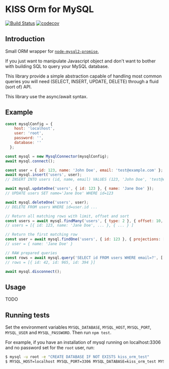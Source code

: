 # KISS Orm for MySQL

[![Build Status](https://travis-ci.org/Tehem/kiss-orm.svg?branch=master)](https://travis-ci.org/Tehem/kiss-orm)
[![codecov](https://codecov.io/gh/Tehem/kiss-orm/branch/master/graph/badge.svg)](https://codecov.io/gh/Tehem/kiss-orm)

## Introduction

Small ORM wrapper for [`node-mysql2-promise`](https://github.com/namshi/node-mysql2-promise), 

If you just want to manipulate Javascript object and don't want to bother with building SQL to query your MySQL database.

This library provide a simple abstraction capable of handling most common queries you will need (SELECT, INSERT, UPDATE, DELETE) 
through a fluid (sort of) API.

This library use the async/await syntax.

## Example

```javascript
const mysqlConfig = {
    host: 'localhost',
    user: 'root',
    password: '',
    database: ''
  };

const mysql = new MysqlConnector(mysqlConfig);
await mysql.connect();

const user = { id: 123, name: 'John Doe', email: 'test@example.com' };
await mysql.insert('users', user);
// INSERT INTO users (id, name, email) VALUES (123, 'John Doe', 'test@example.com');

await mysql.updateOne('users', { id: 123 }, { name: 'Jane Doe' });
// UPDATE users SET name='Jane Doe' WHERE id=123

await mysql.deleteOne('users', user);
// DELETE FROM users WHERE id=user.id ...

// Return all matching rows with limit, offset and sort
const users = await mysql.findMany('users', { type: 2 }, { offset: 10, limit: 10, sort: { name: 'ASC' } });
// users = [{ id: 123, name: 'Jane Doe', ... }, { ... } ]

// Return the first matching row
const user = await mysql.findOne('users', { id: 123 }, { projections: ['name'] });
// user = { name: 'Jane Doe' }

// RAW prepared queries
const rows = await mysql.query('SELECT id FROM users WHERE email=?', ['test@example.com']);
// rows = [{ id: 42, id: 965, id: 394 }]

await mysql.disconnect();
```

## Usage

TODO

## Running tests

Set the environment variables `MYSQL_DATABASE`, `MYSQL_HOST`, `MYSQL_PORT`,
`MYSQL_USER` and `MYSQL_PASSWORD`. Then run `npm test`.

For example, if you have an installation of mysql running on localhost:3306
and no password set for the `root` user, run:

```sh
$ mysql -u root -e "CREATE DATABASE IF NOT EXISTS kiss_orm_test"
$ MYSQL_HOST=localhost MYSQL_PORT=3306 MYSQL_DATABASE=kiss_orm_test MYSQL_USER=root MYSQL_PASSWORD= npm test
```
